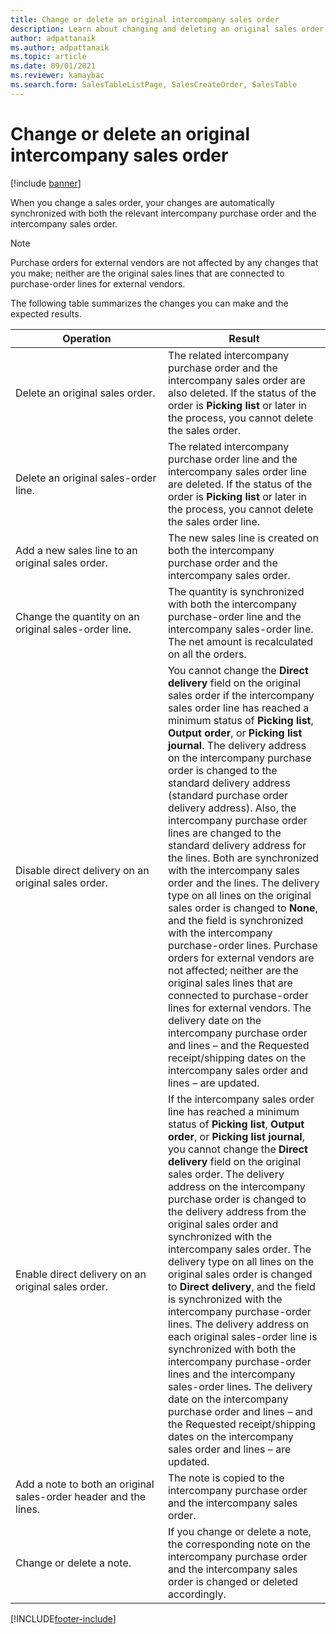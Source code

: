 ```yaml
---
title: Change or delete an original intercompany sales order
description: Learn about changing and deleting an original sales order functionality, including a table that defines results for various operations.
author: adpattanaik
ms.author: adpattanaik
ms.topic: article
ms.date: 09/01/2021
ms.reviewer: kamaybac
ms.search.form: SalesTableListPage, SalesCreateOrder, SalesTable
---
```


# Change or delete an original intercompany sales order

[!include [banner](../../includes/banner.md)]

When you change a sales order, your changes are automatically synchronized with both the relevant intercompany purchase order and the intercompany sales order.

> [!NOTE]
> Purchase orders for external vendors are not affected by any changes that you make; neither are the original sales lines that are connected to purchase-order lines for external vendors.

The following table summarizes the changes you can make and the expected results.

| Operation | Result |
|---|---|
| Delete&nbsp;an&nbsp;original&nbsp;sales&nbsp;order. | The related intercompany purchase order and the intercompany sales order are also deleted. If the status of the order is **Picking list** or later in the process, you cannot delete the sales order. |
| Delete an original sales-order line. | The related intercompany purchase order line and the intercompany sales order line are deleted. If the status of the order is **Picking list** or later in the process, you cannot delete the sales order line. |
| Add a new sales line to an original sales order. | The new sales line is created on both the intercompany purchase order and the intercompany sales order. |
| Change the quantity on an original sales-order line. | The quantity is synchronized with both the intercompany purchase-order line and the intercompany sales-order line. The net amount is recalculated on all the orders. |
| Disable direct delivery on an original sales order. | You cannot change the **Direct delivery** field on the original sales order if the intercompany sales order line has reached a minimum status of **Picking list**, **Output order**, or **Picking list journal**. The delivery address on the intercompany purchase order is changed to the standard delivery address (standard purchase order delivery address). Also, the intercompany purchase order lines are changed to the standard delivery address for the lines. Both are synchronized with the intercompany sales order and the lines. The delivery type on all lines on the original sales order is changed to **None**, and the field is synchronized with the intercompany purchase-order lines. Purchase orders for external vendors are not affected; neither are the original sales lines that are connected to purchase-order lines for external vendors. The delivery date on the intercompany purchase order and lines – and the Requested receipt/shipping dates on the intercompany sales order and lines – are updated. |
| Enable direct delivery on an original sales order. | If the intercompany sales order line has reached a minimum status of **Picking list**, **Output order**, or **Picking list journal**, you cannot change the **Direct delivery** field on the original sales order. The delivery address on the intercompany purchase order is changed to the delivery address from the original sales order and synchronized with the intercompany sales order. The delivery type on all lines on the original sales order is changed to **Direct delivery**, and the field is synchronized with the intercompany purchase-order lines. The delivery address on each original sales-order line is synchronized with both the intercompany purchase-order lines and the intercompany sales-order lines. The delivery date on the intercompany purchase order and lines – and the Requested receipt/shipping dates on the intercompany sales order and lines – are updated. |
| Add a note to both an original sales-order header and the lines. | The note is copied to the intercompany purchase order and the intercompany sales order. |
| Change or delete a note. | If you change or delete a note, the corresponding note on the intercompany purchase order and the intercompany sales order is changed or deleted accordingly. |

[!INCLUDE[footer-include](../../includes/footer-banner.md)]
